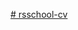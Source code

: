 [# rsschool-cv]([https://Anastasia020599.github.io/rsschool-cv/cv](https://github.com/Anastasia020599/rsschool-cv/blob/ea17cd31129c0987fe4061d9add2797d4ede719e/cv-md))
